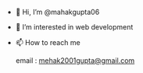- 👋 Hi, I’m @mahakgupta06
- 👀 I’m interested in web development
- 📫 How to reach me 
     
     email : mehak2001gupta@gmail.com

<!---
mahakgupta06/mahakgupta06 is a ✨ special ✨ repository because its `README.md` (this file) appears on your GitHub profile.
You can click the Preview link to take a look at your changes.
--->
